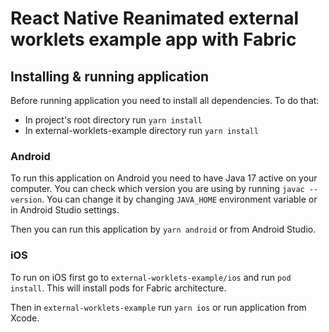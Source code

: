 # React Native Reanimated external worklets example app with Fabric

## Installing & running application

Before running application you need to install all dependencies. To do that:

- In project's root directory run `yarn install`
- In external-worklets-example directory run `yarn install`

### Android

To run this application on Android you need to have Java 17 active on your computer. You can check which version you are using by running `javac --version`. You can change it by changing `JAVA_HOME` environment variable or in Android Studio settings.

Then you can run this application by `yarn android` or from Android Studio.

### iOS

To run on iOS first go to `external-worklets-example/ios` and run `pod install`. This will install pods for Fabric architecture.

Then in `external-worklets-example` run `yarn ios` or run application from Xcode.
